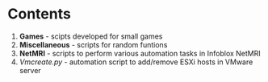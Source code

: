 # Contents
1. **Games** - scipts developed for small games
2. **Miscellaneous** - scripts for random funtions
3. **NetMRI** - scripts to perform various automation tasks in Infoblox NetMRI
4. *Vmcreate.py* - automation script to add/remove ESXi hosts in VMware server
